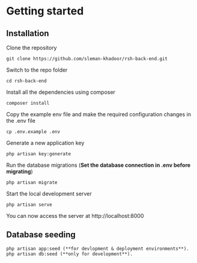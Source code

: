 # Getting started

## Installation

Clone the repository

    git clone https://github.com/sleman-khadoor/rsh-back-end.git

Switch to the repo folder

    cd rsh-back-end

Install all the dependencies using composer

    composer install

Copy the example env file and make the required configuration changes in the .env file

    cp .env.example .env

Generate a new application key

    php artisan key:generate

Run the database migrations (**Set the database connection in .env before migrating**)

    php artisan migrate

Start the local development server

    php artisan serve


You can now access the server at http://localhost:8000


## Database seeding

    php artisan app:seed (**for devlopment & deployment environments**).
    php artisan db:seed (**only for development**).
